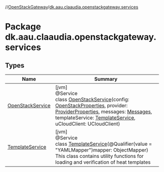 //[OpenStackGateway](../../index.md)/[dk.aau.claaudia.openstackgateway.services](index.md)

# Package dk.aau.claaudia.openstackgateway.services

## Types

| Name | Summary |
|---|---|
| [OpenStackService](-open-stack-service/index.md) | [jvm]<br>@Service<br>class [OpenStackService](-open-stack-service/index.md)(config: [OpenStackProperties](../dk.aau.claaudia.openstackgateway.config/-open-stack-properties/index.md), provider: [ProviderProperties](../dk.aau.claaudia.openstackgateway.config/-provider-properties/index.md), messages: [Messages](../dk.aau.claaudia.openstackgateway.config/-messages/index.md), templateService: [TemplateService](-template-service/index.md), uCloudClient: UCloudClient) |
| [TemplateService](-template-service/index.md) | [jvm]<br>@Service<br>class [TemplateService](-template-service/index.md)(@Qualifier(value = "YAMLMapper")mapper: ObjectMapper)<br>This class contains utility functions for loading and verification of heat templates |
